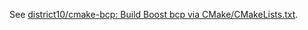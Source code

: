 See [district10/cmake-bcp: Build Boost bcp via CMake/CMakeLists.txt](https://github.com/district10/cmake-bcp).
